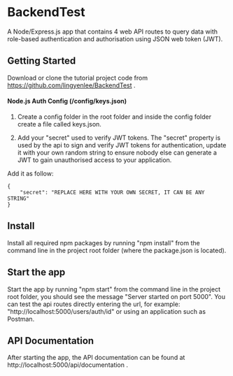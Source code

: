 # BackendTest
A Node/Express.js app that contains 4 web API routes to query data with role-based authentication and authorisation using JSON web token (JWT).

## Getting Started

Download or clone the tutorial project code from https://github.com/lingyenlee/BackendTest .

#### Node.js Auth Config (/config/keys.json)

1. Create a config folder in the root folder and inside the config folder create a file called keys.json. 

2. Add your "secret" used to verify JWT tokens. 
The "secret" property is used by the api to sign and verify JWT tokens for authentication, update it with your own random string to ensure nobody else can generate a JWT to gain unauthorised access to your application. 

Add it as follow: 

```
{
    "secret": "REPLACE HERE WITH YOUR OWN SECRET, IT CAN BE ANY STRING"
}
```
## Install

Install all required npm packages by running "npm install" from the command line in the project root folder (where the package.json is located).

## Start the app

Start the app by running "npm start" from the command line in the project root folder, you should see the message "Server started on port 5000". You can test the api routes directly entering the url, for example: "http://localhost:5000/users/auth/id" or using an application such as Postman.

## API Documentation

After starting the app, the API documentation can be found at http://localhost:5000/api/documentation .






